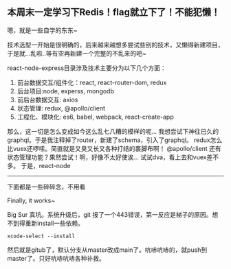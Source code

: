 本周末一定学习下Redis！flag就立下了！不能犯懒！
-----------------------------------------------------------------------------
嗯，就是一些自学的东东~

技术选型一开始是很明确的，后来越来越想多尝试些别的技术，又懒得新建项目，于是就...乱啦..等有空再新建一个完整的不乱来的吧~

react-node-express目录涉及技术主要分为以下几个方面：
1. 前台数据交互/组件化：react, react-router-dom, redux
2. 后台项目:node, experss, mongodb
3. 前后台数据交互: axios
4. 状态管理:  redux, @apollo/client
5. 工程化、模块化: es6, babel, webpack, react-create-app

那么，这一切是怎么变成如今这么乱七八糟的模样的呢...
我想尝试下神往已久的graphql。于是我注释掉了router，新建了schema，引入了graphql。
redux怎么比vuex还啰嗦。简直就是又臭又长又各种打结的裹脚布啊！
@apollo/client 还有状态管理功能？果然尝试！啊，好像不太好使诶...
试试dva，看上去和vuex差不多。
于是，react-node

------------------------------------------------------------------------------

下面都是一些碎碎念，不用看

Finally, it works~

Big Sur 真坑。系统升级后，git 报了一个443错误，第一反应是梯子的原因。想不到得重新install一些依赖。

`xcode-select --install`

然后就是gitub了，默认分支从master改成main了。吭哧吭哧的，就push到master了。只好吭哧吭哧各种补救。

